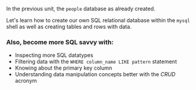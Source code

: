In the previous unit, the `people` database as already created. 

Let's learn how to create our own SQL relational database within the `mysql` shell as well as creating tables and rows with data.

### Also, become more SQL savvy with:

- Inspecting more SQL datatypes
- Filtering data with the `WHERE column_name LIKE pattern` statement
- Knowing about the primary key column
- Understanding data manipulation concepts better with the _CRUD_ acronym